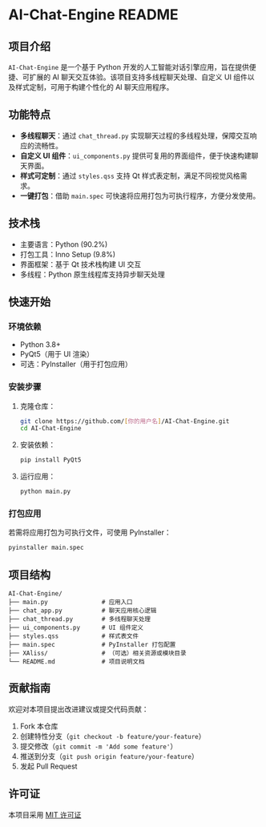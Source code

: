 # AI-Chat-Engine README

## 项目介绍

`AI-Chat-Engine` 是一个基于 Python 开发的人工智能对话引擎应用，旨在提供便捷、可扩展的 AI 聊天交互体验。该项目支持多线程聊天处理、自定义 UI 组件以及样式定制，可用于构建个性化的 AI 聊天应用程序。


## 功能特点

- **多线程聊天**：通过 `chat_thread.py` 实现聊天过程的多线程处理，保障交互响应的流畅性。
- **自定义 UI 组件**：`ui_components.py` 提供可复用的界面组件，便于快速构建聊天界面。
- **样式可定制**：通过 `styles.qss` 支持 Qt 样式表定制，满足不同视觉风格需求。
- **一键打包**：借助 `main.spec` 可快速将应用打包为可执行程序，方便分发使用。


## 技术栈

- 主要语言：Python (90.2%)
- 打包工具：Inno Setup (9.8%)
- 界面框架：基于 Qt 技术栈构建 UI 交互
- 多线程：Python 原生线程库支持异步聊天处理


## 快速开始

### 环境依赖

- Python 3.8+
- PyQt5（用于 UI 渲染）
- 可选：PyInstaller（用于打包应用）

### 安装步骤

1. 克隆仓库：
   ```bash
   git clone https://github.com/[你的用户名]/AI-Chat-Engine.git
   cd AI-Chat-Engine
   ```

2. 安装依赖：
   ```bash
   pip install PyQt5
   ```

3. 运行应用：
   ```bash
   python main.py
   ```

### 打包应用

若需将应用打包为可执行文件，可使用 PyInstaller：
```bash
pyinstaller main.spec
```


## 项目结构

```
AI-Chat-Engine/
├── main.py               # 应用入口
├── chat_app.py           # 聊天应用核心逻辑
├── chat_thread.py        # 多线程聊天处理
├── ui_components.py      # UI 组件定义
├── styles.qss            # 样式表文件
├── main.spec             # PyInstaller 打包配置
├── XAliss/               # （可选）相关资源或模块目录
└── README.md             # 项目说明文档
```


## 贡献指南

欢迎对本项目提出改进建议或提交代码贡献：
1. Fork 本仓库
2. 创建特性分支（`git checkout -b feature/your-feature`）
3. 提交修改（`git commit -m 'Add some feature'`）
4. 推送到分支（`git push origin feature/your-feature`）
5. 发起 Pull Request


## 许可证

本项目采用 [MIT 许可证](https://opensource.org/licenses/MIT)
